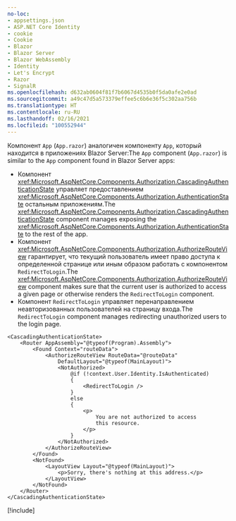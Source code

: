```yaml
---
no-loc:
- appsettings.json
- ASP.NET Core Identity
- cookie
- Cookie
- Blazor
- Blazor Server
- Blazor WebAssembly
- Identity
- Let's Encrypt
- Razor
- SignalR
ms.openlocfilehash: d632ab0604f81f7b6067d4535b0f5da0afe2e0ad
ms.sourcegitcommit: a49c47d5a573379effee5c6b6e36f5c302aa756b
ms.translationtype: HT
ms.contentlocale: ru-RU
ms.lasthandoff: 02/16/2021
ms.locfileid: "100552944"
---
```

<span data-ttu-id="4528a-101">Компонент `App` (`App.razor`) аналогичен компоненту `App`, который находится в приложениях Blazor Server:</span><span class="sxs-lookup"><span data-stu-id="4528a-101">The `App` component (`App.razor`) is similar to the `App` component found in Blazor Server apps:</span></span>

* <span data-ttu-id="4528a-102">Компонент <xref:Microsoft.AspNetCore.Components.Authorization.CascadingAuthenticationState> управляет предоставлением <xref:Microsoft.AspNetCore.Components.Authorization.AuthenticationState> остальным приложениям.</span><span class="sxs-lookup"><span data-stu-id="4528a-102">The <xref:Microsoft.AspNetCore.Components.Authorization.CascadingAuthenticationState> component manages exposing the <xref:Microsoft.AspNetCore.Components.Authorization.AuthenticationState> to the rest of the app.</span></span>
* <span data-ttu-id="4528a-103">Компонент <xref:Microsoft.AspNetCore.Components.Authorization.AuthorizeRouteView> гарантирует, что текущий пользователь имеет право доступа к определенной странице или иным образом работать с компонентом `RedirectToLogin`.</span><span class="sxs-lookup"><span data-stu-id="4528a-103">The <xref:Microsoft.AspNetCore.Components.Authorization.AuthorizeRouteView> component makes sure that the current user is authorized to access a given page or otherwise renders the `RedirectToLogin` component.</span></span>
* <span data-ttu-id="4528a-104">Компонент `RedirectToLogin` управляет перенаправлением неавторизованных пользователей на страницу входа.</span><span class="sxs-lookup"><span data-stu-id="4528a-104">The `RedirectToLogin` component manages redirecting unauthorized users to the login page.</span></span>

```razor
<CascadingAuthenticationState>
    <Router AppAssembly="@typeof(Program).Assembly">
        <Found Context="routeData">
            <AuthorizeRouteView RouteData="@routeData" 
                DefaultLayout="@typeof(MainLayout)">
                <NotAuthorized>
                    @if (!context.User.Identity.IsAuthenticated)
                    {
                        <RedirectToLogin />
                    }
                    else
                    {
                        <p>
                            You are not authorized to access 
                            this resource.
                        </p>
                    }
                </NotAuthorized>
            </AuthorizeRouteView>
        </Found>
        <NotFound>
            <LayoutView Layout="@typeof(MainLayout)">
                <p>Sorry, there's nothing at this address.</p>
            </LayoutView>
        </NotFound>
    </Router>
</CascadingAuthenticationState>
```

[!include[](../prefer-exact-matches.md)]
